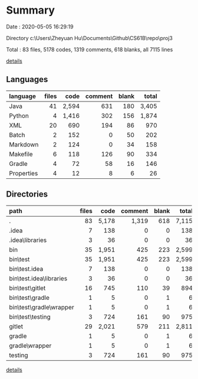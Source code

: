 # Summary

Date : 2020-05-05 16:29:19

Directory c:\Users\Zheyuan Hu\Documents\Github\CS61B\repo\proj3

Total : 83 files,  5178 codes, 1319 comments, 618 blanks, all 7115 lines

[details](details.md)

## Languages
| language | files | code | comment | blank | total |
| :--- | ---: | ---: | ---: | ---: | ---: |
| Java | 41 | 2,594 | 631 | 180 | 3,405 |
| Python | 4 | 1,416 | 302 | 156 | 1,874 |
| XML | 20 | 690 | 194 | 86 | 970 |
| Batch | 2 | 152 | 0 | 50 | 202 |
| Markdown | 2 | 124 | 0 | 34 | 158 |
| Makefile | 6 | 118 | 126 | 90 | 334 |
| Gradle | 4 | 72 | 58 | 16 | 146 |
| Properties | 4 | 12 | 8 | 6 | 26 |

## Directories
| path | files | code | comment | blank | total |
| :--- | ---: | ---: | ---: | ---: | ---: |
| . | 83 | 5,178 | 1,319 | 618 | 7,115 |
| .idea | 7 | 138 | 0 | 0 | 138 |
| .idea\libraries | 3 | 36 | 0 | 0 | 36 |
| bin | 35 | 1,951 | 425 | 223 | 2,599 |
| bin\test | 35 | 1,951 | 425 | 223 | 2,599 |
| bin\test\.idea | 7 | 138 | 0 | 0 | 138 |
| bin\test\.idea\libraries | 3 | 36 | 0 | 0 | 36 |
| bin\test\gitlet | 16 | 745 | 110 | 39 | 894 |
| bin\test\gradle | 1 | 5 | 0 | 1 | 6 |
| bin\test\gradle\wrapper | 1 | 5 | 0 | 1 | 6 |
| bin\test\testing | 3 | 724 | 161 | 90 | 975 |
| gitlet | 29 | 2,021 | 579 | 211 | 2,811 |
| gradle | 1 | 5 | 0 | 1 | 6 |
| gradle\wrapper | 1 | 5 | 0 | 1 | 6 |
| testing | 3 | 724 | 161 | 90 | 975 |

[details](details.md)